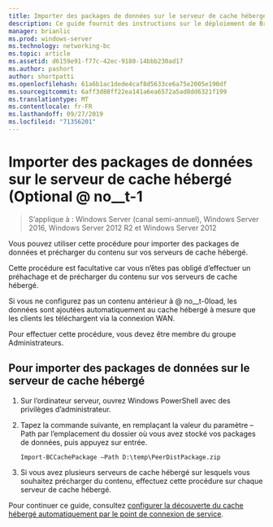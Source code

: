 ```yaml
---
title: Importer des packages de données sur le serveur de cache hébergé (facultatif)
description: Ce guide fournit des instructions sur le déploiement de BranchCache en mode de cache hébergé sur les ordinateurs exécutant Windows Server 2016 et Windows 10
manager: brianlic
ms.prod: windows-server
ms.technology: networking-bc
ms.topic: article
ms.assetid: d6159e91-f77c-42ec-9180-14bbb230ad17
ms.author: pashort
author: shortpatti
ms.openlocfilehash: 61a6b1ac1dede4caf8d5633ce6a75e2005e190df
ms.sourcegitcommit: 6aff3d88ff22ea141a6ea6572a5ad8dd6321f199
ms.translationtype: MT
ms.contentlocale: fr-FR
ms.lasthandoff: 09/27/2019
ms.locfileid: "71356201"
---
```

# <a name="import-data-packages-on-the-hosted-cache-server-optional"></a>Importer des packages de données sur le serveur de cache hébergé \(Optional @ no__t-1

>S’applique à : Windows Server (canal semi-annuel), Windows Server 2016, Windows Server 2012 R2 et Windows Server 2012

Vous pouvez utiliser cette procédure pour importer des packages de données et précharger du contenu sur vos serveurs de cache hébergé.

Cette procédure est facultative car vous n’êtes pas obligé d’effectuer un préhachage et de précharger du contenu sur vos serveurs de cache hébergé.

Si vous ne configurez pas un contenu antérieur à @ no__t-0load, les données sont ajoutées automatiquement au cache hébergé à mesure que les clients les téléchargent via la connexion WAN.

Pour effectuer cette procédure, vous devez être membre du groupe Administrateurs.

## <a name="to-import-data-packages-on-the-hosted-cache-server"></a>Pour importer des packages de données sur le serveur de cache hébergé  

1. Sur l’ordinateur serveur, ouvrez Windows PowerShell avec des privilèges d’administrateur.

2. Tapez la commande suivante, en remplaçant la valeur du paramètre – Path par l’emplacement du dossier où vous avez stocké vos packages de données, puis appuyez sur entrée.

    ```  
    Import-BCCachePackage –Path D:\temp\PeerDistPackage.zip
    ```  

3. Si vous avez plusieurs serveurs de cache hébergé sur lesquels vous souhaitez précharger du contenu, effectuez cette procédure sur chaque serveur de cache hébergé.

Pour continuer ce guide, consultez [configurer la découverte du cache hébergé automatiquement par le point de connexion de service](10-Bc-Client-By-Scp.md).
